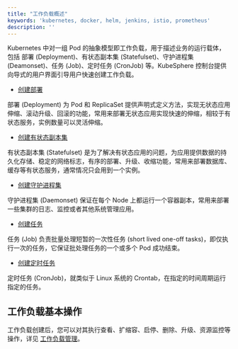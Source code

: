 ```yaml
---
title: "工作负载概述"
keywords: 'kubernetes, docker, helm, jenkins, istio, prometheus'
description: ''
---
```


Kubernetes 中对一组 Pod 的抽象模型即工作负载，用于描述业务的运行载体，包括 部署 (Deployment)、有状态副本集 (Statefulset)、守护进程集 (Deamonset)、任务 (Job)、定时任务 (CronJob) 等。KubeSphere 控制台提供向导式的用户界面引导用户快速创建工作负载。

- [创建部署](../deployments)

部署 (Deployment) 为 Pod 和 ReplicaSet 提供声明式定义方法，实现无状态应用伸缩、滚动升级、回滚的功能，常用来部署无状态应用实现快速的伸缩，相较于有状态服务，实例数量可以灵活伸缩。

- [创建有状态副本集](../statefulsets)

有状态副本集 (Statefulset) 是为了解决有状态应用的问题，为应用提供数据的持久化存储、稳定的网络标志，有序的部署、升级、收缩功能，常用来部署数据库、缓存等有状态服务，通常情况只会用到一个实例。

- [创建守护进程集](../daemonsets)

守护进程集 (Daemonset) 保证在每个 Node 上都运行一个容器副本，常用来部署一些集群的日志、监控或者其他系统管理应用。

- [创建任务](../jobs)

任务 (Job) 负责批量处理短暂的一次性任务 (short lived one-off tasks)，即仅执行一次的任务，它保证批处理任务的一个或多个 Pod 成功结束。

- [创建定时任务](../cronjobs)

定时任务 (CronJob)，就类似于 Linux 系统的 Crontab，在指定的时间周期运行指定的任务。

## 工作负载基本操作

工作负载创建后，您可以对其执行查看、扩缩容、启停、删除、升级、资源监控等操作，详见 [工作负载管理](../workload-management)。